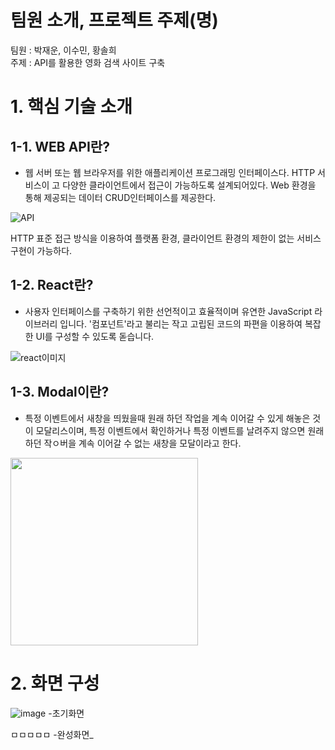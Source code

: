 # 팀원 소개, 프로젝트 주제(명)
팀원 : 박재운, 이수민, 황솔희   
주제 : API를 활용한 영화 검색 사이트 구축

# 1. 핵심 기술 소개
## 1-1. WEB API란?
- 웹 서버 또는 웹 브라우저를 위한 애플리케이션 프로그래밍 인터페이스다. HTTP 서비스이  고 다양한 클라이언트에서 접근이 가능하도록 설계되어있다. Web 환경을 통해 제공되는 데이터 CRUD인터페이스를 제공한다. 
  
![API](https://user-images.githubusercontent.com/64244851/164411402-8ecb42bf-cab1-4b03-8b62-0f3eb1f99f14.PNG)

HTTP 표준 접근 방식을 이용하여 플랫폼 환경, 클라이언트 환경의 제한이 없는 서비스 
구현이 가능하다.

## 1-2. React란?
- 사용자 인터페이스를 구축하기 위한 선언적이고 효율적이며 유연한 JavaScript 라이브러리 입니다. '컴포넌트'라고 불리는 작고 고립된 코드의 파편을 이용하여 복잡한 UI를 구성할 수 있도록 돋습니다.

![react이미지](https://user-images.githubusercontent.com/64244851/164410162-45bf5682-0f3e-4212-b49d-ac4b0cede8f9.PNG)

## 1-3. Modal이란?
- 특정 이벤트에서 새창을 띄웠을때 원래 하던 작업을 계속 이어갈 수 있게 해놓은 것이 모달리스이며, 특정 이벤트에서 확인하거나 특정 이벤트를 날려주지 않으면 원래 하던 작ㅇ버을 계속 이어갈 수 없는 새창을 모달이라고 한다.

<img src = "https://user-images.githubusercontent.com/64244851/164411483-14be3d33-346a-41b5-8784-5967484a9db8.gif" width="300" height="300">

# 2. 화면 구성

![image](https://user-images.githubusercontent.com/64244851/164414099-0480fc9f-642c-4cc9-ab32-8375975d46a2.png)
-초기화면

ㅁㅁㅁㅁㅁ
-완성화면_
